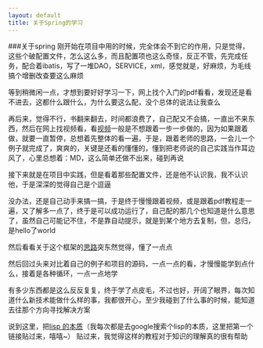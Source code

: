 ```yaml
---
layout: default
title: 关于Spring的学习
---
```


###关于spring
刚开始在项目中用的时候，完全体会不到它的作用，只是觉得，这些个破配置文件，怎么这么多，而且配置项也这么奇怪，反正不管，先完成任务，配合着ibatis，写了一堆DAO，SERVICE，xml，感觉就是，好麻烦，为毛线搞个增删改查要这么麻烦

等到稍微闲一点，才想到要好好学习一下，网上找个入门的pdf看看，发现还是看不进去，这都什么跟什么，为什么要这么配，没个总体的说法让我查么

再后来，觉得不行，书翻来翻去，时间都浪费了，自己配又不会搞，一直出不来东西，然后在网上找视频看，看[视频](http://www.icoolxue.com/play/580)一般是不想跟着一步一步做的，因为如果跟着做，就要一直暂停，总想着先整体的看一遍，于是，跟着老师的思路，一会儿一个例子就完成了，爽爽的，关键是还看的懂懂的，懂到把老师说的自己实践当作耳边风了，心里总想着：MD，这么简单还做不出来，碰到再说

接下来就是在项目中实践，但是看着那些配置文件，还是他不认识我，我不认识他，于是深深的觉得自己是个逗逼

没办法，还是自己动手来搞一搞，于是终于慢慢跟着视频，或是跟着pdf教程走一遍，又了解多一点了，终于是可以成功运行了，自己配的那几个也知道是什么意思了，虽然自己可能记不住，不是靠自动提示，就是到某个地方去复制，但，总归，是hello了world

然后看看关于这个框架的[思路](http://elf8848.iteye.com/blog/875830/)突东然觉得，懂了一点点

然后回过头来对比着自己的例子和项目的源码，一点一点的看，才慢慢能学到点什么，接着是各种循环，一点一点地学

有多少东西都是这么反反复复，终于学了点皮毛，不过也好，开阔了眼界，每次知道什么新技术能做什么样的事，我都很开心，至少我碰到了什么事的时候，能知道去往那个方向寻找解决方案

说到这里，把[lisp 的本质](http://blog.jobbole.com/30614/)（我每次都是去google搜索个lisp的本质，这里把第一个链接贴过来，嘻嘻~） 贴过来，我觉得这样的教程对于知识的理解真的很有帮助

